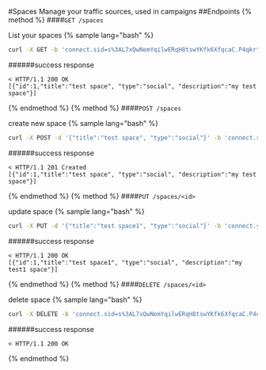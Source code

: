#Spaces
Manage your traffic sources, used in campaigns
##Endpoints
{% method %}
####`GET /spaces`

List your spaces
{% sample lang="bash" %}
```bash
curl -X GET -b 'connect.sid=s%3AL7xQwNemYqilwERqH8tswYKfk6XfqcaC.P4qkrt3mUix3Dw6A2ze7Z9phswc%2FHIKqGYZ4YJyLYE0' -v http://dashboard.everad.com/v2/spaces
```
######success response
```
< HTTP/1.1 200 OK
[{"id":1,"title":"test space", "type":"social", "description":"my test space"}]
```
{% endmethod %}
{% method %}
####`POST /spaces`

create new space
{% sample lang="bash" %}
```bash
curl -X POST -d '{"title":"test space", "type":"social"}' -b 'connect.sid=s%3AL7xQwNemYqilwERqH8tswYKfk6XfqcaC.P4qkrt3mUix3Dw6A2ze7Z9phswc%2FHIKqGYZ4YJyLYE0' -v http://dashboard.everad.com/v2/spaces
```
######success response
```
< HTTP/1.1 201 Created
[{"id":1,"title":"test space", "type":"social", "description":"my test space"}]
```
{% endmethod %}
{% method %}
####`PUT /spaces/<id>`

update space
{% sample lang="bash" %}
```bash
curl -X PUT -d '{"title":"test space1", "type":"social"}' -b 'connect.sid=s%3AL7xQwNemYqilwERqH8tswYKfk6XfqcaC.P4qkrt3mUix3Dw6A2ze7Z9phswc%2FHIKqGYZ4YJyLYE0' -v http://dashboard.everad.com/v2/spaces/1
```
######success response
```
< HTTP/1.1 200 OK
[{"id":1,"title":"test space1", "type":"social", "description":"my test1 space"}]
```
{% endmethod %}
{% method %}
####`DELETE /spaces/<id>`

delete space
{% sample lang="bash" %}
```bash
curl -X DELETE -b 'connect.sid=s%3AL7xQwNemYqilwERqH8tswYKfk6XfqcaC.P4qkrt3mUix3Dw6A2ze7Z9phswc%2FHIKqGYZ4YJyLYE0' -v http://dashboard.everad.com/v2/spaces/1
```
######success response
```
< HTTP/1.1 200 OK
```
{% endmethod %}






